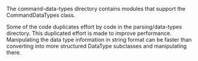 The command-data-types directory contains modules that support the CommandDataTypes class.

Some of the code duplicates effort by code in the parsing/data-types directory.
This duplicated effort is made to improve performance.
Manipulating the data type information in string format can be faster than converting into more structured DataType subclasses and manipulating there.